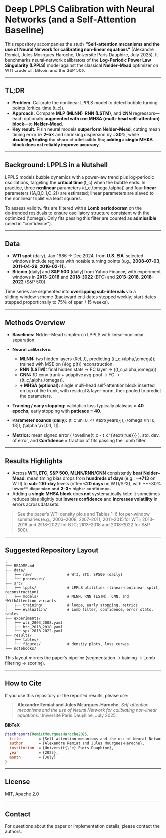 # Deep LPPLS Calibration with Neural Networks (and a Self‑Attention Baseline)

This repository accompanies the study **“Self‑attention mecanisms and the use of Neural Network for calibrating non‑linear equations”** (Alexandre Remiat, Jules Mourgues‑Haroche, Université Paris Dauphine, July 2025). It benchmarks neural‑network calibrators of the **Log‑Periodic Power Law Singularity (LPPLS)** model against the classical **Nelder–Mead** optimizer on WTI crude oil, Bitcoin and the S&P 500. 

---

## TL;DR

- **Problem.** Calibrate the nonlinear LPPLS model to detect bubble turning points (critical time \(t_c\)).
- **Approach.** Compare **MLP (MLNN)**, **RNN (LSTM)**, and **CNN** regressors—each optionally **augmented with one MHSA (multi‑head self‑attention) block**—to **Nelder–Mead**. 
- **Key result.** Plain neural models **outperform Nelder–Mead**, cutting mean timing error by **2–5×** and shrinking dispersion by ~**30%**, while **doubling/tripling** the share of admissible fits; **adding a single MHSA block does not reliably improve accuracy**. 

---

## Background: LPPLS in a Nutshell

LPPLS models bubble dynamics with a power‑law trend plus log‑periodic oscillations, targeting the **critical time** \(t_c\) when the bubble ends. In practice, three **nonlinear** parameters \((t_c,\omega,\alpha)\) and four **linear** parameters \((A,B,C_1,C_2)\) are estimated; linear parameters are slaved to the nonlinear triplet via least squares. 

To assess validity, fits are filtered with a **Lomb periodogram** on the de‑trended residuals to ensure oscillatory structure consistent with the optimized \(\omega\). Only fits passing this filter are counted as **admissible** (used in “confidence”).

---

## Data

- **WTI spot** (daily), Jan‑1986 → Dec‑2024, from **U.S. EIA**; selected windows include regimes with notable turning points (e.g., **2008‑07‑03**, **2011‑04‑29**, **2016‑02‑11**). 
- **Bitcoin** (daily) and **S&P 500** (daily) from Yahoo Finance, with experiment windows in **2013–2018** and **2018–2022** (BTC) and **2013–2018**, **2018–2022** (S&P 500). 

Time series are segmented into **overlapping sub‑intervals** via a sliding‑window scheme (backward end‑dates stepped weekly; start‑dates stepped proportionally to 75% of span / 15 weeks).

---

## Methods Overview

- **Baselines:** Nelder–Mead simplex on LPPLS with linear–nonlinear separation.
- **Neural calibrators:**  
  - **MLNN:** two hidden layers (ReLU), predicting \((t_c,\alpha,\omega)\); trained with MSE on \(\log p(t)\) reconstruction. 
  - **RNN (LSTM):** final hidden state → FC layer → \((t_c,\alpha,\omega)\). 
  - **CNN:** 1D conv trunk + adaptive avg‑pool → FC → \((t_c,\alpha,\omega)\).
  - **+ MHSA (optional):** single multi‑head self‑attention block inserted on top of the trunk, with residual & layer‑norm, then pooled to predict the parameters. 

- **Training / early stopping:** validation loss typically plateaus ≈ **40 epochs**; early stopping with **patience = 40**. 

- **Parameter bounds (daily):** \(t_c \in [0, 4\ \text{years}]\), \(\omega \in [6, 13]\), \(\alpha \in [0.1, 1]\). 

- **Metrics:** mean signed error \( \overline{t_c - t_c^{\text{true}}} \), std. dev. of error, and **Confidence** = fraction of fits passing the Lomb filter. 

---

## Results Highlights

- Across **WTI, BTC, S&P 500**, **MLNN/RNN/CNN** consistently **beat Nelder–Mead**: mean timing bias drops from **hundreds of days** (e.g., ~**+713** on WTI) to **sub‑100‑day** levels (often **<20 days** on WTI/SPX), with **~30% lower** dispersion and **2–3×** higher confidence.
- Adding a **single MHSA block** does **not** systematically help: it sometimes reduces bias slightly but **lowers confidence** and **increases volatility** in errors across datasets.

> See the paper’s WTI density plots and Tables 1–6 for per‑window summaries (e.g., 2003–2008, 2007–2011, 2011–2015 for WTI; 2013–2018 and 2018–2022 for BTC; 2013–2018 and 2018–2022 for S&P 500). 

---


## Suggested Repository Layout

```
.
├── README.md
├── data/
│   ├── raw/                # WTI, BTC, SP500 (daily)
│   └── processed/
├── src/
│   ├── lppls/              # LPPLS utilities (linear-nonlinear split, reconstruction)
│   ├── models/             # MLNN, RNN (LSTM), CNN, and *WithAttention variants
│   ├── training/           # loops, early stopping, metrics
│   └── evaluation/         # Lomb filter, confidence, error stats, tables
├── experiments/
│   ├── wti_2003_2008.yaml
│   ├── btc_2013_2018.yaml
│   └── spx_2018_2022.yaml
├── results/
│   ├── tables/
│   └── figures/            # density plots, loss curves
└── notebooks/
```

This layout mirrors the paper’s pipeline (segmentation → training → Lomb filtering → scoring). 

---

## How to Cite

If you use this repository or the reported results, please cite:

> **Alexandre Remiat and Jules Mourgues‑Haroche.** *Self‑attention mecanisms and the use of Neural Network for calibrating non‑linear equations.* Université Paris Dauphine, July 2025. 

**BibTeX**
```bibtex
@techreport{RemiatMourguesHaroche2025,
  title        = {Self-attention mecanisms and the use of Neural Network for calibrating non-linear equations},
  author       = {Alexandre Remiat and Jules Mourgues-Haroche},
  institution  = {Universit{\'e} Paris Dauphine},
  year         = {2025},
  month        = {July}
}
```

---

## License

MIT, Apache 2.0

---

## Contact

For questions about the paper or implementation details, please contact the authors. 
